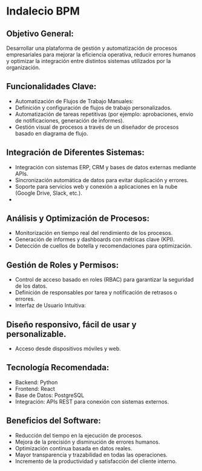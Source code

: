 # Indalecio BPM
## Objetivo General:
Desarrollar una plataforma de gestión y automatización de procesos empresariales para mejorar la eficiencia operativa, reducir errores humanos y optimizar la integración entre distintos sistemas utilizados por la organización.

## Funcionalidades Clave:
- Automatización de Flujos de Trabajo Manuales:
- Definición y configuración de flujos de trabajo personalizados.
- Automatización de tareas repetitivas (por ejemplo: aprobaciones, envío de notificaciones, generación de informes).
- Gestión visual de procesos a través de un diseñador de procesos basado en diagrama de flujo.
  
## Integración de Diferentes Sistemas:
- Integración con sistemas ERP, CRM y bases de datos externas mediante APIs.
- Sincronización automática de datos para evitar duplicación y errores.
- Soporte para servicios web y conexión a aplicaciones en la nube (Google Drive, Slack, etc.).
- 
## Análisis y Optimización de Procesos:
- Monitorización en tiempo real del rendimiento de los procesos.
- Generación de informes y dashboards con métricas clave (KPI).
- Detección de cuellos de botella y recomendaciones para optimización.

## Gestión de Roles y Permisos:
- Control de acceso basado en roles (RBAC) para garantizar la seguridad de los datos.
- Definición de responsables por tarea y notificación de retrasos o errores.
- Interfaz de Usuario Intuitiva:

## Diseño responsivo, fácil de usar y personalizable.
- Acceso desde dispositivos móviles y web.

## Tecnología Recomendada:
- Backend: Python
- Frontend: React
- Base de Datos: PostgreSQL
- Integración: APIs REST para conexión con sistemas externos.

## Beneficios del Software:
- Reducción del tiempo en la ejecución de procesos.
- Mejora de la precisión y disminución de errores humanos.
- Optimización continua basada en datos reales.
- Mayor transparencia y trazabilidad en todas las operaciones.
- Incremento de la productividad y satisfacción del cliente interno.
